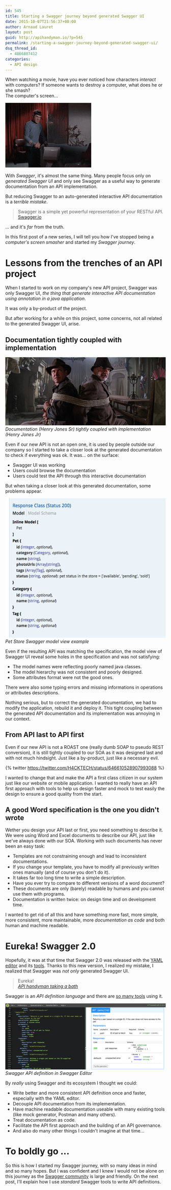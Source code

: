 ```yaml
---
id: 545
title: Starting a Swagger journey beyond generated Swagger UI
date: 2015-10-07T21:56:37+00:00
author: Arnaud Lauret
layout: post
guid: http://apihandyman.io/?p=545
permalink: /starting-a-swagger-journey-beyond-generated-swagger-ui/
dsq_thread_id:
  - 4866807412
categories:
  - API design
---
```

When watching a movie, have you ever noticed how characters *interact* with computers? If someone wants to destroy a computer, what does he or she smash?  
The computer's screen...

![spock_smash_computer](/images/starting-a-swagger-journey-beyond-generated-swagger-ui/spock-smash-computer.gif
 "Spock smashes computer")  

With *Swagger*, it's almost the same thing. Many people focus only on *generated Swagger UI* and only see Swagger as a useful way to generate documentation from an API implementation.

But reducing Swagger to an auto-generated interactive API documentation is a *terrible mistake*.

> Swagger is a simple yet powerful representation of your RESTful API.  
> [Swagger.io](https://swagger.io)

... and it's *far* from the truth.

In this first post of a new series, I will tell you how I've stopped being a *computer's screen smasher* and started my *Swagger journey*.

# Lessons from the trenches of an API project
When I started to work on my company's new API project, Swagger was only Swagger UI, *the thing that generate interactive API documentation using annotation in a java application*. 

It was only a by-product of the project.

But after working for a while on this project, some concerns, not all related to the generated Swagger UI, arise. 

## Documentation tightly coupled with implementation

![indiana_jones](/images/starting-a-swagger-journey-beyond-generated-swagger-ui/indianajones.png
 "Indiana Jones")  
*Documentation (Henry Jones Sr) tightly coupled with implementation (Henry Jones Jr)*

Even if our new API is not an open one, it is used by people outside our company so I started to take a closer look at the generated documentation to check if everything was ok. It was... on the surface:

- Swagger UI was working
- Users could browse the documentation
- Users could test the API through this interactive documentation

But when taking a closer look at this generated documentation, some problems appear.

![swagger_model_view](/images/starting-a-swagger-journey-beyond-generated-swagger-ui/modelview.png
 "Swagger model view")  
*Pet Store Swagger model view example*

Even if the resulting API was matching the specification, the model view of Swagger UI reveal some holes in the specification and was not satisfying:

- The model names were reflecting poorly named java classes.
- The model hierarchy was not consistent and poorly designed.
- Some attributes format were not the good ones.

There were also some typing errors and missing informations in operations or attributes descriptions.

Nothing serious, but to correct the generated documentation, we had to modify the application, rebuild it and deploy it. This tight coupling between the generated API documentation and its implementation was annoying in our context.

## From API last to API first
Even if our new API is not a ROAST one (really dumb SOAP to pseudo REST conversion), it is still tightly coupled to our SOA as it was designed last and with not much hindsight. 
Just like a by-product, just like a necessary evil.

{% twitter https://twitter.com/H4CKTECH/status/646610528907993088 %}

I wanted to change that and make the API a first class citizen in our system just like our website or mobile application.
I wanted to really have an API first approach with tools to help us design faster and mock to test easily the design to ensure a good quality from the start.

## A good Word specification is the one you didn't wrote
Wether you design your API last or first, you need something to describe it. We were using Word and Excel documents to describe our API, just like we've always done with our SOA.
Working with such documents has never been an easy task:

- Templates are not constraining enough and lead to inconsistent documentations.
- If you change your template, you have to modify all previously written ones manually (and of course you don't do it).
- It takes far too long time to write a simple description.
- Have you ever try to compare to different versions of a word document?
- These documents are only (barely) readable by humans and you cannot use them with programs.
- Documentation is written twice: on design time and on development time.

I wanted to get rid of all this and have something more fast, more simple, more consistent, more maintainable, more *documentation as code* and both human and machine readable.

# Eureka! Swagger 2.0
Hopefully, it was at that time that Swagger 2.0 was released with the [YAML editor](http://editor.swagger.io) and its [tools](http://swagger.io/swagger-2-0-tooling-released/).
Thanks to this new version, I realized my mistake, I realized that Swagger was *not only* generated Swagger UI.

> Eureka!  
> *[API handyman taking a bath][eureka]*

[eureka]: https://en.wikipedia.org/wiki/Eureka_(word)

Swagger is an *API definition language* and there are [so many tools](http://swagger.io/open-source-integrations/) using it.

![swagger_editor](/images/starting-a-swagger-journey-beyond-generated-swagger-ui/swaggereditor-petstore.png
 "Swagger editor")  
*Swagger API definition in Swagger Editor*

By *really* using Swagger and its ecosystem I thought we could:

- Write better and more consistent API definition once and faster, especially with the YAML editor.
- Decouple API documentation from its implementation.
- Have machine readable documentation useable with many existing tools (like mock generator, Postman and many others).
- Treat documentation as code.
- Facilitate the API first approach and the building of an API governance.
- And also do many other things I couldn't imagine at that time...

# To boldly go ... 
So this is how I started my Swagger journey, with so many ideas in mind and so many hopes. But I was confident and I knew I would not be alone on this journey as the [Swagger community](http://swagger.io/community/) is large and friendly.
On the next post, I'll explain how I use *standard* Swagger tools to write API definitions.